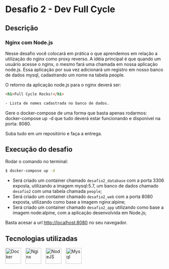 # Desafio 2 - Dev Full Cycle

## Descrição

### Nginx com Node.js

Nesse desafio você colocará em prática o que aprendemos em relação a utilização do nginx como proxy reverso. A idéia principal é que quando um usuário acesse o nginx, o mesmo fará uma chamada em nossa aplicação node.js. Essa aplicação por sua vez adicionará um registro em nosso banco de dados mysql, cadastrando um nome na tabela people.

O retorno da aplicação node.js para o nginx deverá ser:

```html
<h1>Full Cycle Rocks!</h1>

- Lista de nomes cadastrada no banco de dados.
```

Gere o docker-compose de uma forma que basta apenas rodarmos: docker-compose up -d que tudo deverá estar funcionando e disponível na porta: 8080.

Suba tudo em um repositório e faça a entrega.

## Execução do desafio

Rodar o comando no terminal:

```sh
$ docker-compose up -d
```

- Será criado um container chamado `desafio2_database` com a porta 3306 exposta, utilizando a imagem mysql:5.7, um banco de dados chamado `desafio2` com uma tabela chamada `people`;
- Será criado um container chamado `desafio2_web` com a porta 8080 exposta, utilizando como base a imagem nginx:alpine;
- Será criado um container chamado `desafio2_app` utilizando como base a imagem node:alpine, com a aplicação desenvolvida em Node.js;

Basta acesar a url [http://localhost:8080](http://localhost:8080) no seu navegador.

## Tecnologias utilizadas

<img width="50" height="50" style="margin-right:10px" title="Docker" alt="Docker" src="https://cdn.jsdelivr.net/gh/devicons/devicon/icons/docker/docker-original-wordmark.svg" />
<img width="50" height="50" style="margin-right:10px" title="Nginx" alt="Nginx" src="https://cdn.jsdelivr.net/gh/devicons/devicon/icons/nginx/nginx-original.svg" />
<img width="50" height="50" style="margin-right:10px" title="NodeJS" alt="NodeJS" src="https://cdn.jsdelivr.net/gh/devicons/devicon/icons/nodejs/nodejs-original-wordmark.svg" />
<img width="50" height="50" title="Mysql" alt="Mysql" src="https://cdn.jsdelivr.net/gh/devicons/devicon/icons/mysql/mysql-original-wordmark.svg
" />
